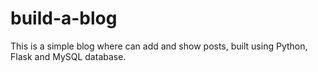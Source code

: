 # build-a-blog
This is a simple blog where can add and show posts, built using Python, Flask and MySQL database.
